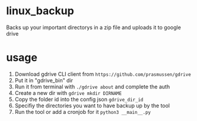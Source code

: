 # linux_backup
Backs up your important directorys in a zip file and uploads it to google drive

# usage  
1. Download gdrive CLI client from `https://github.com/prasmussen/gdrive`
2. Put it in "gdrive_bin" dir
3. Run it from terminal with `./gdrive about` and complete the auth
4. Create a new dir with `gdrive mkdir DIRNAME`
5. Copy the folder id into the config json `gdrive_dir_id`
6. Specifiy the directories you want to have backup up by the tool
7. Run the tool or add a cronjob for it `python3 __main__.py`
